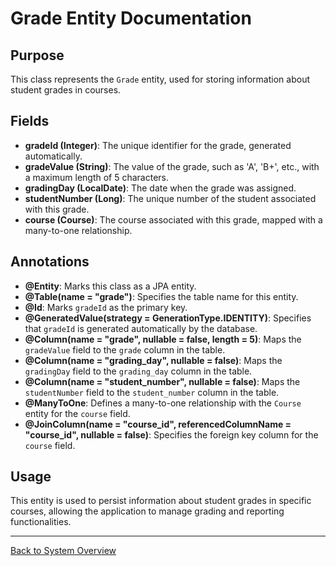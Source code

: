 # Grade Entity Documentation

## Purpose

This class represents the `Grade` entity, used for storing information about student grades in courses.

## Fields

- **gradeId (Integer)**: The unique identifier for the grade, generated automatically.
- **gradeValue (String)**: The value of the grade, such as 'A', 'B+', etc., with a maximum length of 5 characters.
- **gradingDay (LocalDate)**: The date when the grade was assigned.
- **studentNumber (Long)**: The unique number of the student associated with this grade.
- **course (Course)**: The course associated with this grade, mapped with a many-to-one relationship.

## Annotations

- **@Entity**: Marks this class as a JPA entity.
- **@Table(name = "grade")**: Specifies the table name for this entity.
- **@Id**: Marks `gradeId` as the primary key.
- **@GeneratedValue(strategy = GenerationType.IDENTITY)**: Specifies that `gradeId` is generated automatically by the database.
- **@Column(name = "grade", nullable = false, length = 5)**: Maps the `gradeValue` field to the `grade` column in the table.
- **@Column(name = "grading_day", nullable = false)**: Maps the `gradingDay` field to the `grading_day` column in the table.
- **@Column(name = "student_number", nullable = false)**: Maps the `studentNumber` field to the `student_number` column in the table.
- **@ManyToOne**: Defines a many-to-one relationship with the `Course` entity for the `course` field.
- **@JoinColumn(name = "course_id", referencedColumnName = "course_id", nullable = false)**: Specifies the foreign key column for the `course` field.

## Usage

This entity is used to persist information about student grades in specific courses, allowing the application to manage grading and reporting functionalities.

---

[Back to System Overview](../../system-overview.md)
